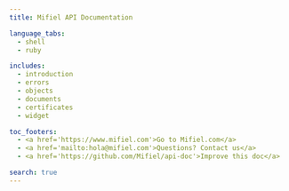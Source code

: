 ```yaml
---
title: Mifiel API Documentation

language_tabs:
  - shell
  - ruby

includes:
  - introduction
  - errors
  - objects
  - documents
  - certificates
  - widget

toc_footers:
  - <a href='https://www.mifiel.com'>Go to Mifiel.com</a>
  - <a href='mailto:hola@mifiel.com'>Questions? Contact us</a>
  - <a href='https://github.com/Mifiel/api-doc'>Improve this doc</a>

search: true
---
```

